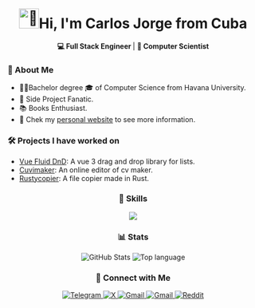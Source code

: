 <h1 align="center"><img src="https://raw.githubusercontent.com/Tarikul-Islam-Anik/Animated-Fluent-Emojis/master/Emojis/Hand%20gestures/Waving%20Hand%20Light%20Skin%20Tone.png" alt="👋" width="40" height="40" />Hi, I'm Carlos Jorge from Cuba
</h1>
<p align="center">
 <b> 💻 Full Stack Engineer </b>   |  <b> 🧪 Computer Scientist</b></b>
</p>

<!-- TODO add about me -->

### 🧑 About Me

- 👨‍💻Bachelor degree 🎓 of Computer Science from Havana University.
- 🚀 Side Project Fanatic.
- 📚 Books Enthusiast.
- 💼 Chek my [personal website](https://carlosjorger.github.io/) to see more information.

### 🛠️ Projects I have worked on

- [Vue Fluid DnD](https://vue-fluid-dnd.netlify.app/): A vue 3 drag and drop library for lists.
- [Cuvimaker](https://cuvimaker.netlify.app/): An online editor of cv maker.
- [Rustycopier](https://github.com/carlosjorger/rustycopier): A file copier made in Rust.

<!-- TODO add articles -->

<h3 align="center">💪 Skills</h3>
<p align="center">
  <a href="https://skillicons.dev">
    <img src="https://skillicons.dev/icons?i=js,typescript,html,css,vue,astro,tailwind,npm,dotnet,cs,python,rust,git,github,windows,visualstudio,vscode,obsidian&perline=6"/>
  </a>
</p>
<h3 align="center">📊 Stats</h3>
<p align="center">
  <img src="https://github-readme-stats-six-orpin-55.vercel.app/api?username=carlosjorger&show_icons=true&theme=dark"  alt="GitHub Stats"/>
  <img src="https://github-readme-stats.vercel.app/api/top-langs/?username=carlosjorger&layout=donut&theme=dark" alt="Top language"/>
</p>

<h3 align="center">🤝 Connect with Me</h3>

<p align="center">
  <a href="https://t.me/carlosjorger" target="_blank">
    <img src="https://img.shields.io/badge/Telegram-26A5E4?logo=telegram&logoColor=fff&style=for-the-badge" alt="Telegram">
  </a>
  <a href="https://x.com/carcu_ps" target="_blank">
    <img src="https://img.shields.io/badge/X-000?logo=x&logoColor=fff&style=for-the-badge" alt="X">
  </a>
  <a href="https://www.linkedin.com/in/carlosjorger" target="_blank">
    <img src="https://img.shields.io/badge/LinkedIn-0077B5?style=for-the-badge&logo=linkedin&logoColor=white" alt="Gmail">
  </a>
  <a href="mailto:rodriguezcuelloc@gmail.com" target="_blank">
    <img src="https://img.shields.io/badge/Gmail-EA4335?logo=gmail&logoColor=fff&style=for-the-badge" alt="Gmail">
  </a>
  <a href="https://www.reddit.com/user/carlosjorgerc/" target="_blank">
    <img src="https://img.shields.io/badge/Reddit-FF4500?logo=reddit&logoColor=fff&style=for-the-badge" alt="Reddit">
  </a>
</p>
